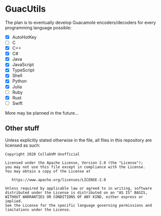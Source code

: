 # GuacUtils
The plan is to eventually develop Guacamole encoders/decoders for every programming language possible:
- [x] AutoHotKey
- [ ] C
- [x] C++
- [x] C#
- [x] Java
- [x] JavaScript
- [x] TypeScript
- [x] Shell
- [x] Python
- [x] Julia
- [ ] Ruby
- [x] Rust
- [ ] Swift

More may be planned in the future...

## Other stuff

Unless explicitly stated otherwise in the file, all files in this repository are licensed as such:
```
Copyright 2020 CollabVM Unofficial

Licensed under the Apache License, Version 2.0 (the "License");
you may not use this file except in compliance with the License.
You may obtain a copy of the License at

   https://www.apache.org/licenses/LICENSE-2.0

Unless required by applicable law or agreed to in writing, software
distributed under the License is distributed on an "AS IS" BASIS,
WITHOUT WARRANTIES OR CONDITIONS OF ANY KIND, either express or implied.
See the License for the specific language governing permissions and
limitations under the License.
```
